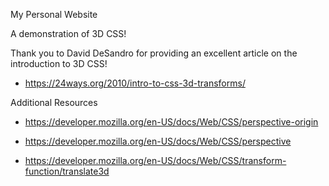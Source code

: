 My Personal Website

A demonstration of 3D CSS!

Thank you to David DeSandro for providing an excellent article on the introduction to 3D CSS!

  - https://24ways.org/2010/intro-to-css-3d-transforms/

Additional Resources
  - https://developer.mozilla.org/en-US/docs/Web/CSS/perspective-origin
  
  - https://developer.mozilla.org/en-US/docs/Web/CSS/perspective
  
  - https://developer.mozilla.org/en-US/docs/Web/CSS/transform-function/translate3d
